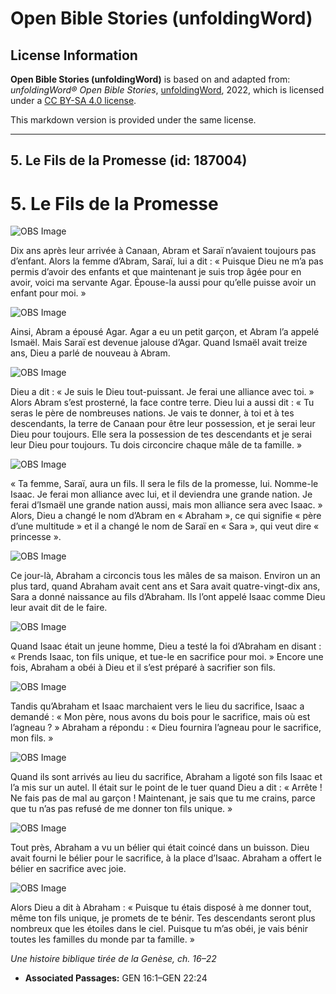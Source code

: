# Open Bible Stories (unfoldingWord)

## License Information

**Open Bible Stories (unfoldingWord)** is based on and adapted from: _unfoldingWord® Open Bible Stories_, [unfoldingWord](https://unfoldingword.org/utw), 2022, which is licensed under a [CC BY-SA 4.0 license](https://creativecommons.org/licenses/by-sa/4.0/legalcode.en).

This markdown version is provided under the same license.



--------------------------------

## 5. Le Fils de la Promesse (id: 187004)

5\. Le Fils de la Promesse
==========================

![OBS Image](https://cdn.aquifer.bible/aquifer-content/resources/UWOBS/jpg/360px/obs-en-05-01.jpg)

Dix ans après leur arrivée à Canaan, Abram et Saraï n’avaient toujours pas d’enfant. Alors la femme d’Abram, Saraï, lui a dit : « Puisque Dieu ne m’a pas permis d’avoir des enfants et que maintenant je suis trop âgée pour en avoir, voici ma servante Agar. Épouse\-la aussi pour qu’elle puisse avoir un enfant pour moi. »

![OBS Image](https://cdn.aquifer.bible/aquifer-content/resources/UWOBS/jpg/360px/obs-en-05-02.jpg)

Ainsi, Abram a épousé Agar. Agar a eu un petit garçon, et Abram l’a appelé Ismaël. Mais Saraï est devenue jalouse d’Agar. Quand Ismaël avait treize ans, Dieu a parlé de nouveau à Abram.

![OBS Image](https://cdn.aquifer.bible/aquifer-content/resources/UWOBS/jpg/360px/obs-en-05-03.jpg)

Dieu a dit : « Je suis le Dieu tout\-puissant. Je ferai une alliance avec toi. » Alors Abram s’est prosterné, la face contre terre. Dieu lui a aussi dit : « Tu seras le père de nombreuses nations. Je vais te donner, à toi et à tes descendants, la terre de Canaan pour être leur possession, et je serai leur Dieu pour toujours. Elle sera la possession de tes descendants et je serai leur Dieu pour toujours. Tu dois circoncire chaque mâle de ta famille. »

![OBS Image](https://cdn.aquifer.bible/aquifer-content/resources/UWOBS/jpg/360px/obs-en-05-04.jpg)

« Ta femme, Saraï, aura un fils. Il sera le fils de la promesse, lui. Nomme\-le Isaac. Je ferai mon alliance avec lui, et il deviendra une grande nation. Je ferai d’Ismaël une grande nation aussi, mais mon alliance sera avec Isaac. » Alors, Dieu a changé le nom d’Abram en « Abraham », ce qui signifie « père d’une multitude » et il a changé le nom de Saraï en « Sara », qui veut dire « princesse ».

![OBS Image](https://cdn.aquifer.bible/aquifer-content/resources/UWOBS/jpg/360px/obs-en-05-05.jpg)

Ce jour\-là, Abraham a circoncis tous les mâles de sa maison. Environ un an plus tard, quand Abraham avait cent ans et Sara avait quatre\-vingt\-dix ans, Sara a donné naissance au fils d’Abraham. Ils l’ont appelé Isaac comme Dieu leur avait dit de le faire.

![OBS Image](https://cdn.aquifer.bible/aquifer-content/resources/UWOBS/jpg/360px/obs-en-05-06.jpg)

Quand Isaac était un jeune homme, Dieu a testé la foi d’Abraham en disant : « Prends Isaac, ton fils unique, et tue\-le en sacrifice pour moi. » Encore une fois, Abraham a obéi à Dieu et il s’est préparé à sacrifier son fils.

![OBS Image](https://cdn.aquifer.bible/aquifer-content/resources/UWOBS/jpg/360px/obs-en-05-07.jpg)

Tandis qu’Abraham et Isaac marchaient vers le lieu du sacrifice, Isaac a demandé : « Mon père, nous avons du bois pour le sacrifice, mais où est l’agneau ? » Abraham a répondu : « Dieu fournira l’agneau pour le sacrifice, mon fils. »

![OBS Image](https://cdn.aquifer.bible/aquifer-content/resources/UWOBS/jpg/360px/obs-en-05-08.jpg)

Quand ils sont arrivés au lieu du sacrifice, Abraham a ligoté son fils Isaac et l’a mis sur un autel. Il était sur le point de le tuer quand Dieu a dit : « Arrête ! Ne fais pas de mal au garçon ! Maintenant, je sais que tu me crains, parce que tu n’as pas refusé de me donner ton fils unique. »

![OBS Image](https://cdn.aquifer.bible/aquifer-content/resources/UWOBS/jpg/360px/obs-en-05-09.jpg)

Tout près, Abraham a vu un bélier qui était coincé dans un buisson. Dieu avait fourni le bélier pour le sacrifice, à la place d’Isaac. Abraham a offert le bélier en sacrifice avec joie.

![OBS Image](https://cdn.aquifer.bible/aquifer-content/resources/UWOBS/jpg/360px/obs-en-05-10.jpg)

Alors Dieu a dit à Abraham : « Puisque tu étais disposé à me donner tout, même ton fils unique, je promets de te bénir. Tes descendants seront plus nombreux que les étoiles dans le ciel. Puisque tu m’as obéi, je vais bénir toutes les familles du monde par ta famille. »

*Une histoire biblique tirée de la Genèse, ch. 16–22*

* **Associated Passages:** GEN 16:1–GEN 22:24

